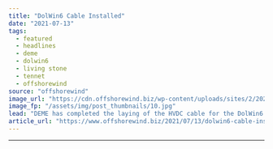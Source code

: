 ```yaml
---
title: "DolWin6 Cable Installed"
date: "2021-07-13"
tags: 
  - featured
  - headlines
  - deme
  - dolwin6
  - living stone
  - tennet
  - offshorewind
source: "offshorewind"
image_url: "https://cdn.offshorewind.biz/wp-content/uploads/sites/2/2021/07/13090002/deme_living_stone_c_wiwiphoto_ulrich_wirrwa_.jpg"
image_fp: "/assets/img/post_thumbnails/10.jpg"
lead: "DEME has completed the laying of the HVDC cable for the DolWin6 offshore grid"
article_url: "https://www.offshorewind.biz/2021/07/13/dolwin6-cable-installed/"
---
```


---
